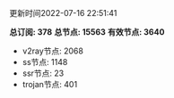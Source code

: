 更新时间2022-07-16 22:51:41

**总订阅: 378**
**总节点: 15563**
**有效节点: 3640**
- v2ray节点: 2068
- ss节点: 1148
- ssr节点: 23
- trojan节点: 401
